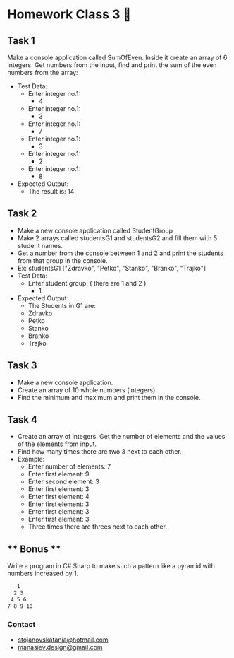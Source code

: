 # Homework Class 3 📒

## Task 1
Make a console application called SumOfEven. Inside it create an array of 6 integers. Get numbers from the input, find and print the sum of the even numbers from the array:
* Test Data:
  * Enter integer no.1:
    * 4
  * Enter integer no.1:
    * 3
  * Enter integer no.1:
    * 7
  * Enter integer no.1:
    * 3
  * Enter integer no.1:
    * 2
  * Enter integer no.1:
    * 8
* Expected Output:
  * The result is: 14

## Task 2
* Make a new console application called StudentGroup
* Make 2 arrays called studentsG1 and studentsG2 and fill them with 5 student names. 
* Get a number from the console between 1 and 2 and print the students from that group in the console.
* Ex: studentsG1 ["Zdravko", "Petko", "Stanko", "Branko", "Trajko"]
* Test Data:
  * Enter student group: ( there are 1 and 2 )
    * 1
* Expected Output:
  * The Students in G1 are: 
  * Zdravko
  * Petko
  * Stanko
  * Branko
  * Trajko
  
## Task 3
* Make a new console application. 
* Create an array of 10 whole numbers (integers). 
* Find the minimum and maximum and print them in the console.

## Task 4
* Create an array of integers. Get the number of elements and the values of the elements from input.
* Find how many times there are two 3 next to each other.
* Example: 
	* Enter number of elements: 7
	* Enter first element: 9
	* Enter second element: 3
	* Enter first element: 3
	* Enter first element: 4
	* Enter first element: 3
	* Enter first element: 3
	* Enter first element: 3
    * Three times there are threes next to each other.
	
## ** Bonus **
 Write a program in C# Sharp to make such a pattern like a pyramid with numbers increased by 1.
```markdown
   1 
  2 3 
 4 5 6 
7 8 9 10
```

### Contact
* stojanovskatanja@hotmail.com
* manasiev.design@gmail.com
